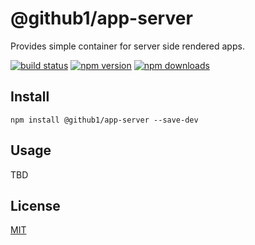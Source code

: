 # @github1/app-server

Provides simple container for server side rendered apps.

[![build status](https://img.shields.io/travis/github1/app-server/master.svg?style=flat-square)](https://travis-ci.org/github1/app-server)
[![npm version](https://img.shields.io/npm/v/@github1/app-server.svg?style=flat-square)](https://www.npmjs.com/package/@github1/app-server)
[![npm downloads](https://img.shields.io/npm/dm/@github1/app-server.svg?style=flat-square)](https://www.npmjs.com/package/@github1/app-server)

## Install
```shell
npm install @github1/app-server --save-dev
```

## Usage
TBD

## License
[MIT](LICENSE.md)